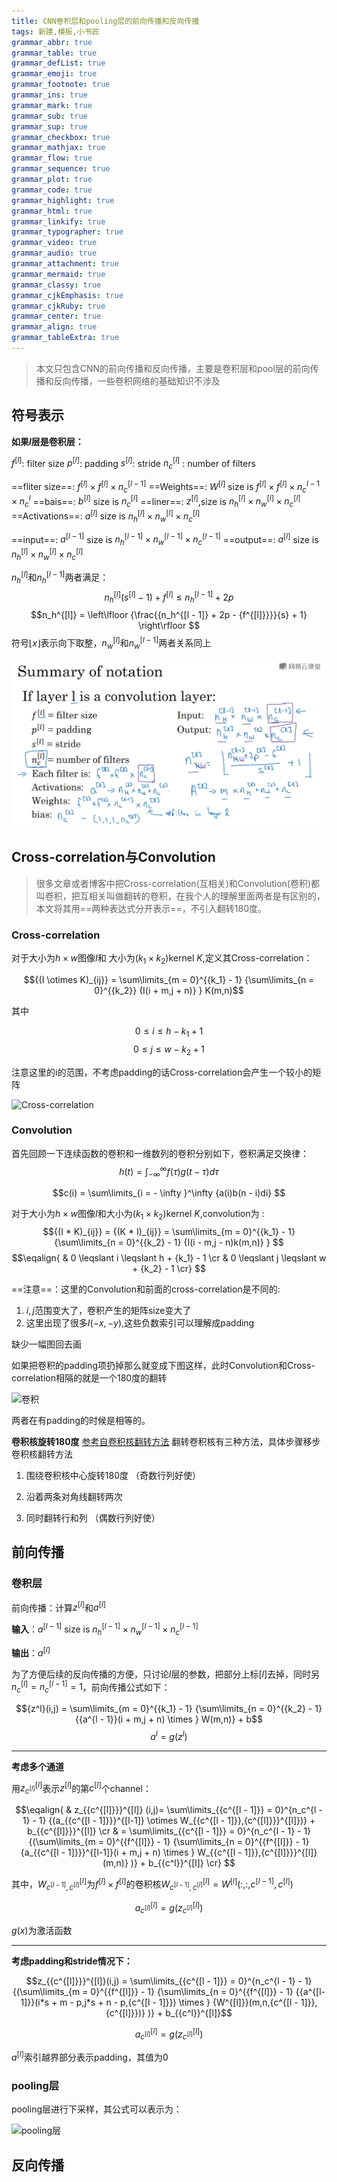 ```yaml
---
title: CNN卷积层和pooling层的前向传播和反向传播
tags: 新建,模板,小书匠
grammar_abbr: true
grammar_table: true
grammar_defList: true
grammar_emoji: true
grammar_footnote: true
grammar_ins: true
grammar_mark: true
grammar_sub: true
grammar_sup: true
grammar_checkbox: true
grammar_mathjax: true
grammar_flow: true
grammar_sequence: true
grammar_plot: true
grammar_code: true
grammar_highlight: true
grammar_html: true
grammar_linkify: true
grammar_typographer: true
grammar_video: true
grammar_audio: true
grammar_attachment: true
grammar_mermaid: true
grammar_classy: true
grammar_cjkEmphasis: true
grammar_cjkRuby: true
grammar_center: true
grammar_align: true
grammar_tableExtra: true
---
```


> 本文只包含CNN的前向传播和反向传播，主要是卷积层和pool层的前向传播和反向传播，一些卷积网络的基础知识不涉及



## 符号表示
**如果$l$层是卷积层：**

$f^{[l]}$: filter size
$p^{[l]}$: padding
$s^{[l]}$: stride
$n_c^{[l]}$ : number of  filters

==fliter size==: $f^{[l]} \times f^{[l]} \times n_c^{[l-1]}$
==Weights==: $W^{[l]}$ size is  $f^{[l]} \times f^{[l]} \times n_c^{l - 1} \times n_c^{l}$
==bais==: $b^{[l]}$ size is $n_{c}^{[l]}$
==liner==: $z^{[l]}$,size is $n_h^{[l]} \times n_w^{[l]} \times n_c^{[l ]}$
==Activations==: $a^{[l]}$  size is $n_h^{[l]} \times n_w^{[l]} \times n_c^{[l ]}$


==input==: $a^{[l-1]}$ size is $n_h^{[l-1]} \times n_w^{[l-1]} \times n_c^{[l - 1]}$
==output==: $a^{[l]}$  size is $n_h^{[l]} \times n_w^{[l]} \times n_c^{[l ]}$

$n_h^{[l]}$和$n_h^{[l-1]}$两者满足：
$$n_h^{[l]}({s^{[l]}} - 1) + {f^{[l]}} \leqslant n_h^{[l - 1]} + 2p$$
$$n_h^{[l]} = \left\lfloor {\frac{{n_h^{[l - 1]} + 2p - {f^{[l]}}}}{s} + 1} \right\rfloor $$
符号$\left\lfloor {x} \right\rfloor$表示向下取整，$n_w^{[l]}$和$n_w^{[l-1]}$两者关系同上

![enter description here](https://www.github.com/callMeBigKing/story_writer_note/raw/master/小书匠/1535388857043.png)

## Cross-correlation与Convolution

> 很多文章或者博客中把Cross-correlation(互相关)和Convolution(卷积)都叫卷积，把互相关叫做翻转的卷积，在我个人的理解里面两者是有区别的，本文将其用==两种表达式分开表示==，不引入翻转180度。

### Cross-correlation

对于大小为$h \times w$图像$I$和 大小为$(k_1 \times k_2)$kernel $K$,定义其Cross-correlation：

$${(I \otimes K)_{ij}} = \sum\limits_{m = 0}^{{k_1} - 1} {\sum\limits_{n = 0}^{{k_2}} {I(i + m,j + n)} } K(m,n)$$

其中

$$0 \leqslant i \leqslant h - {k_1} + 1$$
$$0 \leqslant j \leqslant w - {k_2} + 1$$

注意这里的i的范围，不考虑padding的话Cross-correlation会产生一个较小的矩阵

![Cross-correlation](https://hosbimkimg.oss-cn-beijing.aliyuncs.com/pic/20161013103614788.gif )

### Convolution
首先回顾一下连续函数的卷积和一维数列的卷积分别如下，卷积满足交换律：
$$h(t) = \int_{ - \infty }^\infty  {f(\tau )g(t - \tau )d\tau } $$

$$c(i) = \sum\limits_{i =  - \infty }^\infty  {a(i)b(n - i)di} $$

对于大小为$h \times w$图像$I$和大小为$(k_1 \times k_2)$kernel $K$,convolution为 :
$${(I * K)_{ij}} = {(K * I)_{ij}} = \sum\limits_{m = 0}^{{k_1} - 1} {\sum\limits_{n = 0}^{{k_2} - 1} {I(i - m,j - n)k(m,n)} } $$
$$\eqalign{
  & 0 \leqslant i \leqslant h + {k_1} - 1  \cr 
  & 0 \leqslant j \leqslant w + {k_2} - 1 \cr} $$

==注意==：这里的Convolution和前面的cross-correlation是不同的:
1.  $i,j$范围变大了，卷积产生的矩阵size变大了
2.  这里出现了很多$I(-x,-y)$,这些负数索引可以理解成padding


缺少一幅图回去画


如果把卷积的padding项扔掉那么就变成下图这样，此时Convolution和Cross-correlation相隔的就是一个180度的翻转

![卷积](https://hosbimkimg.oss-cn-beijing.aliyuncs.com/pic/1535634166234.png)

两者在有padding的时候是相等的。


**卷积核旋转180度**
[参考自卷积核翻转方法](https://blog.csdn.net/lucky_yw/article/details/80077443)
翻转卷积核有三种方法，具体步骤移步卷积核翻转方法
1. 围绕卷积核中心旋转180度 （奇数行列好使）

2. 沿着两条对角线翻转两次

3. 同时翻转行和列 （偶数行列好使）




## 前向传播

### 卷积层

前向传播：计算$z^{[l]}$和$a^{[l]}$

**输入**：$a^{[l-1]}$ size is $n_h^{[l-1]} \times n_w^{[l-1]} \times n_c^{[l - 1]}$

**输出**：$a^{[l]}$



为了方便后续的反向传播的方便，只讨论$l$层的参数，把部分上标$[l]$去掉，同时另$n_c^{[l]}=n_c^{[l-1]}=1$，前向传播公式如下：

$${z^l}(i,j) = \sum\limits_{m = 0}^{{k_1} - 1} {\sum\limits_{n = 0}^{{k_2} - 1} {{a^{l - 1}}(i + m,j + n) \times } W(m,n)}  + b$$
$${a^l} = g({z^l})$$


----------
**考虑多个通道**

用$z_{{c^{[l]}}}^{[l]}$表示$z^{[l]}$的第$c^{[l]}$个channel：

$$\eqalign{
  & z_{{c^{[l]}}}^{[l]} (i,j)= \sum\limits_{{c^{[l - 1]}} = 0}^{n_c^{l - 1} - 1} {(a_{{c^{[l - 1]}}}^{[l-1]} \otimes W_{{c^{[l - 1]}},{c^{[l]}}}^{[l]})}  + b_{{c^{[l]}}}^{[l]}  \cr 
  &  = \sum\limits_{{c^{[l - 1]}} = 0}^{n_c^{l - 1} - 1} {(\sum\limits_{m = 0}^{{f^{[l]}} - 1} {\sum\limits_{n = 0}^{{f^{[l]}} - 1} {a_{{c^{[l - 1]}}}^{[l-1]}(i + m,j + n) \times } W_{{c^{[l - 1]}},{c^{[l]}}}^{[l]}(m,n)} )}  + b_{{c^l}}^{[l]} \cr} $$

其中，${W_{{c^{[l - 1]}},{c^{[l]}}}^{[l]}}$为$f^{[l]} \times f^{[l]}$的卷积核${W_{{c^{[l - 1]}},{c^{[l]}}}^{[l]}}={{W^{[l]}}(:,:,{c^{[l - 1]}},{c^{[l]}})}$

$$a_{{c^{[l]}}}^{[l]} = g(z_{{c^{[l]}}}^{[l]})$$

$g(x)$为激活函数


----------


**考虑padding和stride情况下：**

$$z_{{c^{[l]}}}^{[l]}(i,j) = \sum\limits_{{c^{[l - 1]}} = 0}^{n_c^{l - 1} - 1} {(\sum\limits_{m = 0}^{{f^{[l]}} - 1} {\sum\limits_{n = 0}^{{f^{[l]}} - 1} {{a^{[l-1]}}(i*s + m - p,j*s + n - p,{c^{[l - 1]}}) \times } {W^{[l]}}(m,n,{c^{[l - 1]}},{c^{[l]}})} )}  + b_{{c^l}}^{[l]}$$

$$a_{{c^{[l]}}}^{[l]} = g(z_{{c^{[l]}}}^{[l]})$$

$a^{[l]}$索引越界部分表示padding，其值为0



### pooling层
pooling层进行下采样，其公式可以表示为：



![pooling层](https://hosbimkimg.oss-cn-beijing.aliyuncs.com/pic/1535636592185.png)


## 反向传播

